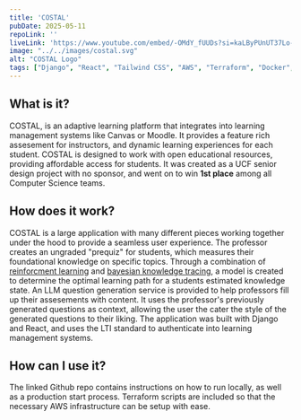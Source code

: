 ```yaml
---
title: 'COSTAL'
pubDate: 2025-05-11
repoLink: ''
liveLink: 'https://www.youtube.com/embed/-OMdY_fUUDs?si=kaLByPUnUT37Lo-J&amp;controls=0'
image: "../../images/costal.svg"
alt: "COSTAL Logo"
tags: ["Django", "React", "Tailwind CSS", "AWS", "Terraform", "Docker", "PostgreSQL"]
---
```


## **What is it?**

COSTAL, is an adaptive learning platform that integrates into learning management systems like Canvas or Moodle. It provides a feature rich assesement for instructors, and dynamic learning experiences for each student. COSTAL is designed to work with open educational resources, providing affordable access for students. It was created as a UCF senior design project with no sponsor, and went on to win **1st place** among all Computer Science teams.


## **How does it work?**

COSTAL is a large application with many different pieces working together under the hood to provide a seamless user experience. The professor creates an ungraded "prequiz" for students, which measures their foundational knowledge on specific topics. Through a combination of [reinforcment learning](https://en.wikipedia.org/wiki/Reinforcement_learning) and [bayesian knowledge tracing](https://en.wikipedia.org/wiki/Bayesian_knowledge_tracing), a model is created to determine the optimal learning path for a students estimated knowledge state. An LLM question generation service is provided to help professors fill up their assesements with content. It uses the professor's previously generated questions as context, allowing the user the cater the style of the generated questions to their liking. The application was built with Django and React, and uses the LTI standard to authenticate into learning management systems.

## **How can I use it?**

The linked Github repo contains instructions on how to run locally, as well as a production start process. Terraform scripts are included so that the necessary AWS infrastructure can be setup with ease.